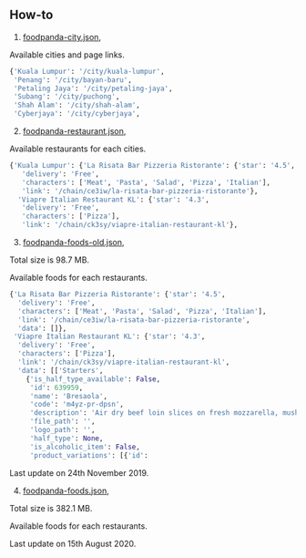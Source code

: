 ## How-to

1. [foodpanda-city.json](foodpanda-city.json),

Available cities and page links.

```python
{'Kuala Lumpur': '/city/kuala-lumpur',
 'Penang': '/city/bayan-baru',
 'Petaling Jaya': '/city/petaling-jaya',
 'Subang': '/city/puchong',
 'Shah Alam': '/city/shah-alam',
 'Cyberjaya': '/city/cyberjaya',
```

2. [foodpanda-restaurant.json](foodpanda-restaurant.json),

Available restaurants for each cities.

```python
{'Kuala Lumpur': {'La Risata Bar Pizzeria Ristorante': {'star': '4.5',
   'delivery': 'Free',
   'characters': ['Meat', 'Pasta', 'Salad', 'Pizza', 'Italian'],
   'link': '/chain/ce3iw/la-risata-bar-pizzeria-ristorante'},
  'Viapre Italian Restaurant KL': {'star': '4.3',
   'delivery': 'Free',
   'characters': ['Pizza'],
   'link': '/chain/ck3sy/viapre-italian-restaurant-kl'},
```

3. [foodpanda-foods-old.json](https://f000.backblazeb2.com/file/malay-dataset/crawler/foodpanda/foodpanda-foods-old.json),

Total size is 98.7 MB.

Available foods for each restaurants.

```python
{'La Risata Bar Pizzeria Ristorante': {'star': '4.5',
  'delivery': 'Free',
  'characters': ['Meat', 'Pasta', 'Salad', 'Pizza', 'Italian'],
  'link': '/chain/ce3iw/la-risata-bar-pizzeria-ristorante',
  'data': []},
 'Viapre Italian Restaurant KL': {'star': '4.3',
  'delivery': 'Free',
  'characters': ['Pizza'],
  'link': '/chain/ck3sy/viapre-italian-restaurant-kl',
  'data': [['Starters',
    {'is_half_type_available': False,
     'id': 639959,
     'name': 'Bresaola',
     'code': 'm4yz-pr-dpsn',
     'description': 'Air dry beef loin slices on fresh mozzarella, mushroom pikles, evo oil and fine balsamic',
     'file_path': '',
     'logo_path': '',
     'half_type': None,
     'is_alcoholic_item': False,
     'product_variations': [{'id':
```

Last update on 24th November 2019.

4. [foodpanda-foods.json](https://f000.backblazeb2.com/file/malay-dataset/crawler/foodpanda/foodpanda-foods.json),

Total size is 382.1 MB.

Available foods for each restaurants. 

Last update on 15th August 2020.